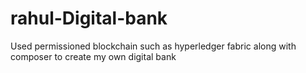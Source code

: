 # rahul-Digital-bank
Used permissioned blockchain such as hyperledger fabric along with composer to create my own digital bank
